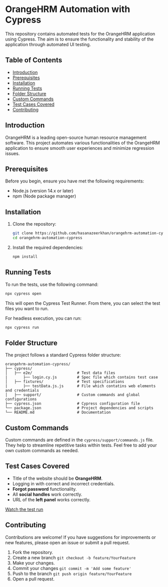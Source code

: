 # OrangeHRM Automation with Cypress

This repository contains automated tests for the OrangeHRM application using Cypress. The aim is to ensure the functionality and stability of the application through automated UI testing.

## Table of Contents

- [Introduction](#introduction)
- [Prerequisites](#prerequisites)
- [Installation](#installation)
- [Running Tests](#running-tests)
- [Folder Structure](#folder-structure)
- [Custom Commands](#custom-commands)
- [Test Cases Covered](#test-cases-covered)
- [Contributing](#contributing)

## Introduction

OrangeHRM is a leading open-source human resource management software. This project automates various functionalities of the OrangeHRM application to ensure smooth user experiences and minimize regression issues.

## Prerequisites

Before you begin, ensure you have met the following requirements:

- Node.js (version 14.x or later)
- npm (Node package manager)

## Installation

1. Clone the repository:

   ```bash
   git clone https://github.com/hasanazeerkhan/orangehrm-automation-cypress.git
   cd orangehrm-automation-cypress
   ```

2. Install the required dependencies:

   ```bash
   npm install
   ```

## Running Tests

To run the tests, use the following command:

```bash
npx cypress open
```

This will open the Cypress Test Runner. From there, you can select the test files you want to run.

For headless execution, you can run:

```bash
npx cypress run
```

## Folder Structure

The project follows a standard Cypress folder structure:

```
orangehrm-automation-cypress/
├── cypress/
│   ├── e2e/                    # Test data files
|       ├── login.cy.js         # Spec file which contains test case
│   ├── fixtures/               # Test specifications
|       ├── testData.js.js      # File which contatins web elements and credentials
│   ├── support/                # Custom commands and global configurations
├── cypress.json                # Cypress configuration file
└── package.json                # Project dependencies and scripts
└── README.md                   # Documentation
```

## Custom Commands

Custom commands are defined in the `cypress/support/commands.js` file. They help to streamline repetitive tasks within tests. Feel free to add your own custom commands as needed.

## Test Cases Covered

- Title of the website should be **OrangeHRM**.
- Logging in with correct and incorrect credentials.
- **Forgot password** functionality.
- All **social handles** work correctly.
- URL of the **left panel** works correctly.

[Watch the test run](cypress\videos\tests.cy.js.mp4)

## Contributing

Contributions are welcome! If you have suggestions for improvements or new features, please open an issue or submit a pull request.

1. Fork the repository.
2. Create a new branch `git checkout -b feature/YourFeature`
3. Make your changes.
4. Commit your changes `git commit -m 'Add some feature'`
5. Push to the branch `git push origin feature/YourFeature`
6. Open a pull request.